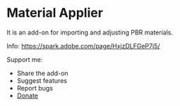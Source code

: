 # Material Applier

It is an add-on for importing and adjusting PBR materials.

Info: https://spark.adobe.com/page/HxjzDLFGeP7j5/

Support me:
* Share the add-on
* Suggest features
* Report bugs
* [Donate](https://ko-fi.com/unwave)
